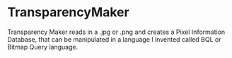 # TransparencyMaker
Transparency Maker reads in a .jpg or .png and creates a Pixel Information Database, that can be manipulated in a language I invented called BQL or Bitmap Query language.
